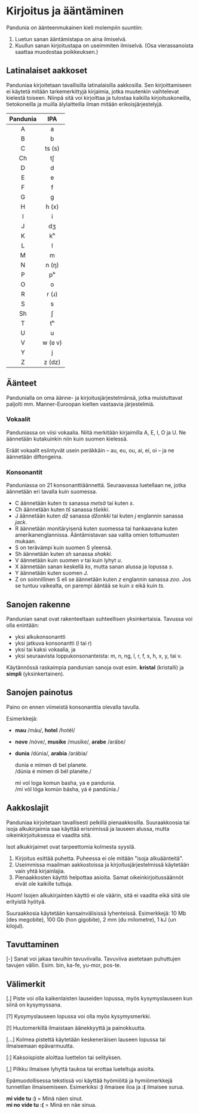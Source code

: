 # Kirjoitus ja ääntäminen

Pandunia on äänteenmukainen kieli molempiin suuntiin:

1. Luetun sanan ääntämistapa on aina ilmiselvä.
2. Kuullun sanan kirjoitustapa on useimmiten ilmiselvä.
   (Osa vierassanoista saattaa muodostaa poikkeuksen.)

## Latinalaiset aakkoset

Panduniaa kirjoitetaan tavallisilla latinalaisilla aakkosilla.
Sen kirjoittamiseen ei käytetä mitään tarkemerkittyjä kirjaimia, jotka muutenkin vaihtelevat kielestä toiseen.
Niinpä sitä voi kirjoittaa ja tulostaa kaikilla kirjoituskoneilla, tietokoneilla ja muilla älylaitteilla ilman mitään erikoisjärjestelyjä.

| Pandunia | IPA    |
|:--------:|:------:|
| A        | a      |
| B        | b      |
| C        | ts (s) |
| Ch       | tʃ     |
| D        | d      |
| E        | e      |
| F        | f      |
| G        | g      |
| H        | h (x)  |
| I        | i      |
| J        | dʒ     |
| K        | kʰ     |
| L        | l      |
| M        | m      |
| N        | n (ŋ)  |
| P        | pʰ     |
| O        | o      |
| R        | r (ɹ)  |
| S        | s      |
| Sh       | ʃ      |
| T        | tʰ     |
| U        | u      |
| V        | w (ʋ v) |
| Y        | j      |
| Z        | z (dz) |

## Äänteet

Pandunialla on oma äänne- ja kirjoitusjärjestelmänsä,
jotka muistuttavat paljolti mm. Manner-Euroopan kielten vastaavia järjestelmiä.

### Vokaalit

Panduniassa on viisi vokaalia.
Niitä merkitään kirjaimilla A, E, I, O ja U.
Ne äännetään kutakuinkin niin kuin suomen kielessä.

Eräät vokaalit esiintyvät usein peräkkäin
– au, eu, ou, ai, ei, oi –
ja ne äännetään diftongeina.

### Konsonantit

Panduniassa on 21 konsonanttiäännettä.
Seuraavassa luetellaan ne, jotka äännetään eri tavalla kuin suomessa.

- C äännetään kuten _ts_ sanassa _metsä_ tai kuten _s_.
- Ch äännetään kuten _tš_ sanassa _tšekki_.
- J äännetään kuten _dž_ sanassa _džonkki_ tai kuten _j_ englannin sanassa _jack_.
- R äännetään monitäryisenä kuten suomessa tai hankaavana kuten amerikanenglannissa.
  Ääntämistavan saa valita omien tottumusten mukaan.
- S on terävämpi kuin suomen S yleensä.
- Sh äännetään kuten _sh_ sanassa _shakki_.
- V äännetään kuin suomen _v_ tai kuin lyhyt _u_.
- X äännetään sanan keskellä _ks_, mutta sanan alussa ja lopussa _s_.
- Y äännetään kuten suomen J.
- Z on soinnillinen S eli se äännetään kuten _z_ englannin sanassa _zoo_.
  Jos se tuntuu vaikealta, on parempi ääntää se kuin _s_ eikä kuin _ts_.


## Sanojen rakenne

Pandunian sanat ovat rakenteeltaan suhteellisen yksinkertaisia.
Tavussa voi olla enintään:

- yksi alkukonsonantti
- yksi jatkuva konsonantti (l tai r)
- yksi tai kaksi vokaalia, ja
- yksi seuraavista loppukonsonanteista: m, n, ng, l, r, f, s, h, x, y, tai v.

Käytännössä raskaimpia pandunian sanoja ovat esim. **kristal** (kristalli) ja **simpli** (yksinkertainen).


## Sanojen painotus

Paino on ennen viimeistä konsonanttia olevalla tavulla.

Esimerkkejä:

- **mau** /máu/, **hotel** /hotél/
- **nove** /nóve/, **musike** /musíke/, **arabe** /arábe/
- **dunia** /dúnia/, **arabia** /arábia/

     dunia e mimen di bel planete.  
    /dúnia é mímen di bél planéte./

     mi vol loga komun basha, ya e pandunia.  
    /mí vól lóga komún básha, yá é pandúnia./


## Aakkoslajit

Panduniaa kirjoitetaan tavallisesti pelkillä pienaakkosilla. Suuraakkoosia tai isoja alkukirjaimia saa käyttää erisnimissä ja lauseen alussa, mutta oikeinkirjoituksessa ei vaadita sitä.

Isot alkukirjaimet ovat tarpeettomia kolmesta syystä.

1. Kirjoitus esittää puhetta. Puheessa ei ole mitään "isoja alkuäänteitä".
2. Useimmissa maailman aakkostoissa ja kirjoitusjärjestelmissä käytetään vain yhtä kirjainlajia.
3. Pienaakkosten käyttö helpottaa asioita. Samat oikeinkirjoitussäännöt eivät ole kaikille tuttuja.

Huom! Isojen alkukirjainten käyttö ei ole väärin, sitä ei vaadita eikä siitä ole erityistä hyötyä.

Suuraakkosia käytetään kansainvälisissä lyhenteissä. Esimerkkejä: 10 Mb (des megobite), 100 Gb (hon gigobite), 2 mm (du milometre), 1 kJ (un kilojul).


## Tavuttaminen

[-] Sanat voi jakaa tavuihin tavuviivalla. Tavuviiva asetetaan puhuttujen tavujen väliin.
Esim. bin, ka-fe, yu-mor, pos-te.


## Välimerkit

[.] Piste voi olla kaikenlaisten lauseiden lopussa, myös kysymyslauseen kun siinä on kysymyssana.

[?] Kysymyslauseen lopussa voi olla myös kysymysmerkki.

[!] Huutomerkillä ilmaistaan äänekkyyttä ja painokkuutta.

[...] Kolmea pistettä käytetään keskeneräisen lauseen lopussa tai ilmaisemaan epävarmuutta.

[:] Kaksoispiste aloittaa luettelon tai selityksen.

[,] Pilkku ilmaisee lyhyttä taukoa tai erottaa lueteltuja asioita.

Epämuodollisessa tekstissä voi käyttää hyömiöitä ja hymiömerkkejä tunnetilan ilmaisemiseen. Esimerkiksi **:)** ilmaisee iloa ja **:(** ilmaisee surua.

**mi vide tu :)**
= Minä näen sinut.  
**mi no vide tu :(**
= Minä en näe sinua.

